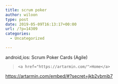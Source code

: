 ```yaml
---
title: scrum poker
author: wiloon
type: post
date: 2019-05-09T16:13:17+00:00
url: /?p=14309
categories:
  - Uncategorized

---
```

android,ios: Scrum Poker Cards (Agile)

<blockquote class="wp-embedded-content" data-secret="jkb2vbmib7">
  
    <a href="https://artarmin.com/">Home</a>
  
</blockquote>

https://artarmin.com/embed/#?secret=jkb2vbmib7